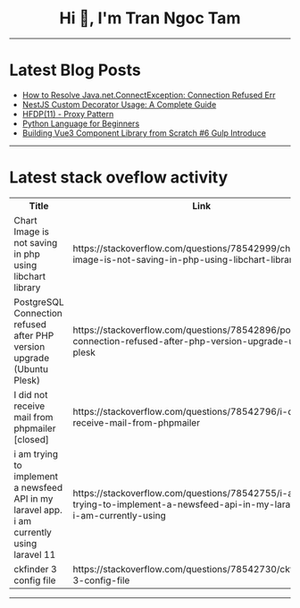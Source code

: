 <h1 align="center">Hi 👋, I'm Tran Ngoc Tam</h1>

---

# Latest Blog Posts 
<!-- BLOG-POST-LIST:START -->
- [How to Resolve Java.net.ConnectException: Connection Refused Err](https://dev.to/markwilliams21/how-to-resolve-javanetconnectexception-connection-refused-err-21k3)
- [NestJS Custom Decorator Usage: A Complete Guide](https://dev.to/jeena_alfredo_b9f53a2a784/nestjs-custom-decorator-usage-a-complete-guide-46ij)
- [HFDP&lpar;11&rpar; - Proxy Pattern](https://dev.to/jzfrank/hfdp11-proxy-pattern-4ef8)
- [Python Language for Beginners](https://dev.to/aisha_javed_2423b548aa1e9/python-language-for-beginners-3gpi)
- [Building Vue3 Component Library from Scratch #6 Gulp Introduce](https://dev.to/markliu2013/building-vue3-component-library-from-scratch-6-gulp-introduce-3o4f)
<!-- BLOG-POST-LIST:END -->

---

# Latest stack oveflow activity
<table>
  <tr><th>Title</th><th>Link</th></tr>
  <!-- STACKOVERFLOW:START --><tr><td>Chart Image is not saving in php using libchart library</td><td>https://stackoverflow.com/questions/78542999/chart-image-is-not-saving-in-php-using-libchart-library</td></tr><tr><td>PostgreSQL Connection refused after PHP version upgrade &lpar;Ubuntu Plesk&rpar;</td><td>https://stackoverflow.com/questions/78542896/postgresql-connection-refused-after-php-version-upgrade-ubuntu-plesk</td></tr><tr><td>I did not receive mail from phpmailer [closed]</td><td>https://stackoverflow.com/questions/78542796/i-did-not-receive-mail-from-phpmailer</td></tr><tr><td>i am trying to implement a newsfeed API in my laravel app. i am currently using laravel 11</td><td>https://stackoverflow.com/questions/78542755/i-am-trying-to-implement-a-newsfeed-api-in-my-laravel-app-i-am-currently-using</td></tr><tr><td>ckfinder 3 config file</td><td>https://stackoverflow.com/questions/78542730/ckfinder-3-config-file</td></tr><!-- STACKOVERFLOW:END -->
</table>

---


